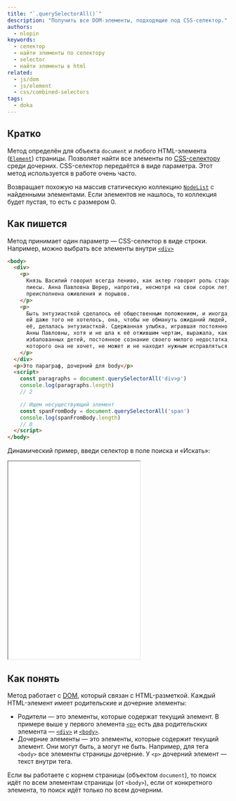 ```yaml
---
title: "`.querySelectorAll()`"
description: "Получить все DOM-элементы, подходящие под CSS-селектор."
authors:
  - nlopin
keywords:
  - селектор
  - найти элементы по селектору
  - selector
  - найти элементы в html
related:
  - js/dom
  - js/element
  - css/combined-selectors
tags:
  - doka
---
```


## Кратко

Метод определён для объекта `document` и любого HTML-элемента ([`Element`](/js/element/)) страницы. Позволяет найти все элементы по [CSS-селектору](/css/combined-selectors/) среди дочерних. CSS-селектор передаётся в виде параметра. Этот метод используется в работе очень часто.

Возвращает похожую на массив статическую коллекцию [`NodeList`](/js/htmlcollection-and-nodelist/) с найденными элементами. Если элементов не нашлось, то коллекция будет пустая, то есть с размером 0.

## Как пишется

Метод принимает один параметр — CSS-селектор в виде строки. Например, можно выбрать все элементы внутри [`<div>`](/html/div/)

```html
<body>
  <div>
    <p>
      Князь Василий говорил всегда лениво, как актер говорит роль старой
      пиесы. Анна Павловна Шерер, напротив, несмотря на свои сорок лет, была
      преисполнена оживления и порывов.
    </p>
    <p>
      Быть энтузиасткой сделалось её общественным положением, и иногда, когда
      ей даже того не хотелось, она, чтобы не обмануть ожиданий людей, знавших
      её, делалась энтузиасткой. Сдержанная улыбка, игравшая постоянно на лице
      Анны Павловны, хотя и не шла к её отжившим чертам, выражала, как у
      избалованных детей, постоянное сознание своего милого недостатка, от
      которого она не хочет, не может и не находит нужным исправляться.
    </p>
  </div>
  <p>Это параграф, дочерний для body</p>
  <script>
    const paragraphs = document.querySelectorAll('div>p')
    console.log(paragraphs.length)
    // 2

    // Ищем несуществующий элемент
    const spanFromBody = document.querySelectorAll('span')
    console.log(spanFromBody.length)
    // 0
  </script>
</body>
```

Динамический пример, введи селектор в поле поиска и «Искать»:

<iframe title="Как работает querySelectorAll" src="demos/Lopinopulos-wbqdPe/" height="450"></iframe>

## Как понять

Метод работает с [DOM](/js/dom/), который связан с HTML-разметкой. Каждый HTML-элемент имеет родительские и дочерние элементы:

- Родители — это элементы, которые содержат текущий элемент. В примере выше у первого элемента [`<p>`](/html/p/) есть два родительских элемента — [`<div>`](/html/div/) и [`<body>`](/html/body/).
- Дочерние элементы — это элементы, которые содержит текущий элемент. Они могут быть, а могут не быть. Например, для тега `<body>` все элементы страницы дочерние. У `<p>` дочерний элемент — текст внутри тега.

Если вы работаете с корнем страницы (объектом `document`), то поиск идёт по всем элементам страницы (от `<body>`), если от конкретного элемента, то поиск идёт только по всем дочерним.
